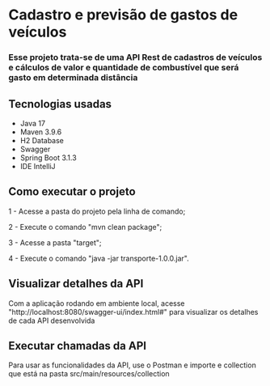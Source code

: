<h1>Cadastro e previsão de gastos de veículos</h1>

### Esse projeto trata-se de uma API Rest de cadastros de veículos e cálculos de valor e quantidade de combustível que será gasto em determinada distância

## Tecnologias usadas
* Java 17
* Maven 3.9.6
* H2 Database
* Swagger
* Spring Boot 3.1.3
* IDE IntelliJ

## Como executar o projeto
<p>1 - Acesse a pasta do projeto pela linha de comando;</p>
<p>2 - Execute o comando "mvn clean package";</p>
<p>3 - Acesse a pasta "target";</p>
<p>4 - Execute o comando "java -jar transporte-1.0.0.jar".</p>

## Visualizar detalhes da API
<p>Com a aplicação rodando em ambiente local, acesse "http://localhost:8080/swagger-ui/index.html#" para visualizar os detalhes de cada API desenvolvida</p>

## Executar chamadas da API
<p>Para usar as funcionalidades da API, use o Postman e importe e collection que está na pasta src/main/resources/collection</p>
